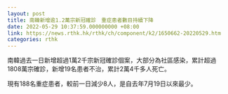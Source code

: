 ```yaml
---
layout: post
title: 南韓新增逾1.2萬宗新冠確診　重症患者數目持續下降
date: 2022-05-29 10:37:59.000000000 +08:00
link: https://news.rthk.hk/rthk/ch/component/k2/1650662-20220529.htm
categories: rthk
---
```


南韓過去一日新增超過1萬2千宗新冠確診個案，大部分為社區感染，累計超過1808萬宗確診，新增19名患者不治，累計2萬4千多人死亡。

現有188名重症患者，較前一日減少8人，是自去年7月19日以來最少。
